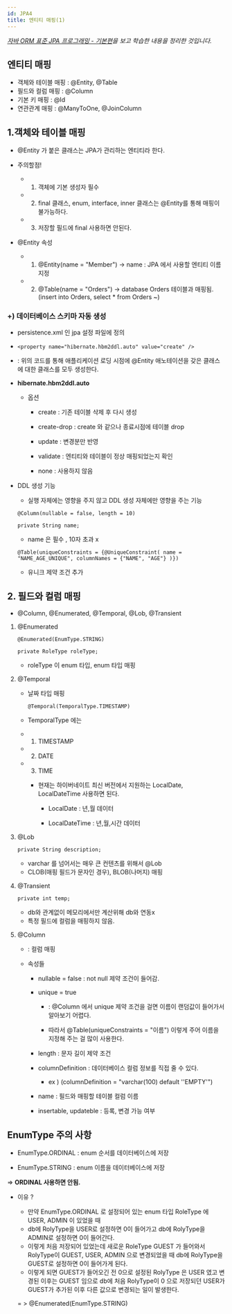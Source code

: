 ```yaml
---
id: JPA4
title: 엔티티 매핑(1)
---
```

_[자바 ORM 표준 JPA 프로그래밍 - 기본편](https://www.inflearn.com/course/ORM-JPA-Basic)을 보고 학습한 내용을 정리한 것입니다._

## 엔티티 매핑
- 객체와 테이블 매핑 : @Entity, @Table
- 필드와 컬럼 매핑 : @Column
- 기본 키 매핑 : @Id
- 연관관계 매핑 : @ManyToOne, @JoinColumn


## 1.객체와 테이블 매핑

- @Entity 가 붙은 클래스는 JPA가 관리하는 엔티티라 한다.

- 주의할점!

    - 1) 객체에 기본 생성자 필수

    - 2) final 클래스, enum, interface, inner 클래스는 @Entity를 통해 매핑이 불가능하다.

    - 3) 저장할 필드에 final 사용하면 안된다.

- @Entity 속성

    - 1) @Entity(name = "Member") -> name : JPA 에서 사용할 엔티티 이름 지정

    - 2) @Table(name = "Orders") -> database Orders 테이블과 매핑됨. (insert into Orders, select * from Orders ~)      

   
### +) 데이터베이스 스키마 자동 생성

- persistence.xml 인 jpa 설정 파일에 정의

- ```<property name="hibernate.hbm2ddl.auto" value="create" />```

- : 위의 코드를 통해 애플리케이션 로딩 시점에 @Entity 애노테이션을 갖은 클래스에 대한 클래스를 모두 생성한다.

- **hibernate.hbm2ddl.auto**

    + 옵션   

        - create : 기존 테이블 삭제 후 다시 생성

        - create-drop : create 와 같으나 종료시점에 테이블 drop

        - update : 변경분만 반영

        - validate : 엔티티와 테이블이 정상 매핑되었는지 확인

        - none : 사용하지 않음   


* DDL 생성 기능 

    - 실행 자체에는 영향을 주지 않고 DDL 생성 자체에만 영향을 주는 기능

    
    ```
    @Column(nullable = false, length = 10)

    private String name;
    ```
    - name 은 필수 , 10자 초과 x

 
    ```
    @Table(uniqueConstraints = {@UniqueConstraint( name = "NAME_AGE_UNIQUE", columnNames = {"NAME", "AGE"} )})

    ```
    - 유니크 제약 조건 추가


## 2. 필드와 컬럼 매핑

- @Column, @Enumerated, @Temporal, @Lob, @Transient
    
1. @Enumerated

    ```
    @Enumerated(EnumType.STRING)

    private RoleType roleType;
    ```

     * roleType 이 enum 타입, enum 타입 매핑

2. @Temporal
    - 날짜 타입 매핑

        ```
        @Temporal(TemporalType.TIMESTAMP)
        ```
    - TemporalType 에는 

    - 1) TIMESTAMP

    - 2) DATE

    - 3) TIME    

        - 현재는 하이버네이트 최신 버전에서 지원하는 LocalDate, LocalDateTime 사용하면 된다.

            - LocalDate : 년,월 데이터

            - LocalDateTime : 년,월,시간 데이터

3. @Lob
     ```
     private String description;
    ```
    + varchar 를 넘어서는 매우 큰 컨텐츠를 위해서 @Lob
    + CLOB(매핑 필드가 문자인 경우), BLOB(나머지) 매핑

4. @Transient
     ```
     private int temp;
     ```
    + db와 관계없이 메모리에서만 계산위해 db와 연동x
    + 특정 필드에 컬럼을 매핑하지 않음.

5. @Column

    - : 컬럼 매핑

    - 속성들

        - nullable = false : not null 제약 조건이 들어감.

        - unique = true 

            - : @Column 에서 unique 제약 조건을 걸면 이름이 랜덤값이 들어가서 알아보기 어렵다.

            - 따라서 @Table(uniqueConstraints = "이름") 이렇게 주어 이름을 지정해 주는 걸 많이 사용한다.

        - length : 문자 길이 제약 조건

        - columnDefinition : 데이터베이스 컬럼 정보를 직접 줄 수 있다. 

            - ex ) (columnDefinition = "varchar(100) default ''EMPTY'")

        - name : 필드와 매핑할 테이블 컬럼 이름

        - insertable, updateble : 등록, 변경 가능 여부

 

## EnumType 주의 사항

- EnumType.ORDINAL : enum 순서를 데이터베이스에 저장

- EnumType.STRING : enum 이름을 데이터베이스에 저장

=> **ORDINAL 사용하면 안됨.**

* 이유 ?

    - 만약 EnumType.ORDINAL 로 설정되어 있는
    enum 타입 RoleType 에 USER, ADMIN 이 있었을 때
    - db에 RolyType을 USER로 설정하면 0이 들어가고
    db에 RolyType을 ADMIN로 설정하면 0이 들어간다.
    - 이렇게 처음 저장되어 있었는데 새로운 RoleType GUEST 가 들어와서
    RolyType이 GUEST, USER, ADMIN 으로 변경되었을 때 db에 RolyType을 GUEST로 설정하면 0이 들어가게 된다.
    - 이렇게 되면 GUEST가 들어오긴 전 0으로 설정된 RolyType 은 USER 였고 변경된 이후는 GUEST 임으로 db에 처음 RolyType이 0 으로 저장되던 USER가 GUEST가 추가된 이후 다른 값으로 변경되는 일이 발생한다.

    = > @Enumerated(EnumType.STRING)

    